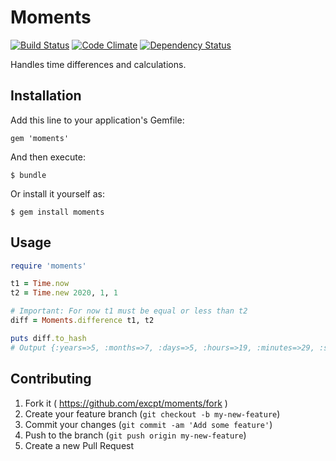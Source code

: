 # Moments

[![Build Status](https://travis-ci.org/excpt/moments.svg?branch=master)](https://travis-ci.org/excpt/moments)
[![Code Climate](https://codeclimate.com/github/excpt/moments.png)](https://codeclimate.com/github/excpt/moments)
[![Dependency Status](https://gemnasium.com/excpt/moments.svg)](https://gemnasium.com/excpt/moments)

Handles time differences and calculations.

## Installation

Add this line to your application's Gemfile:

    gem 'moments'

And then execute:

    $ bundle

Or install it yourself as:

    $ gem install moments

## Usage

```ruby
require 'moments'

t1 = Time.now
t2 = Time.new 2020, 1, 1

# Important: For now t1 must be equal or less than t2
diff = Moments.difference t1, t2

puts diff.to_hash
# Output {:years=>5, :months=>7, :days=>5, :hours=>19, :minutes=>29, :seconds=>6}
```

## Contributing

1. Fork it ( https://github.com/excpt/moments/fork )
2. Create your feature branch (`git checkout -b my-new-feature`)
3. Commit your changes (`git commit -am 'Add some feature'`)
4. Push to the branch (`git push origin my-new-feature`)
5. Create a new Pull Request

